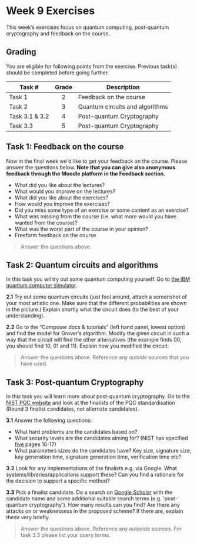 # Week 9 Exercises

This week’s exercises focus on quantum computing, post-quantum cryptography and feedback on the course.

## Grading

You are eligible for following points from the exercise. Previous task(s) should be completed before going further.

Task #|Grade|Description|
-----|:---:|-----------|
Task 1 | 2 | Feedback on the course
Task 2 | 3 | Quantum circuits and algorithms
Task 3.1 & 3.2 | 4 | Post-quantum Cryptography
Task 3.3 | 5 | Post-quantum Cryptography

## Task 1: Feedback on the course ##
Now in the final week we'd like to get your feedback on the course. Please answer the questions below. **Note that you can give also anonymous feedback through the Moodle platform in the Feedback section.**

* What did you like about the lectures?
* What would you improve on the lectures?
* What did you like about the exercises?
* How would you improve the exercises?
* Did you miss some type of an exercise or some content as an exercise?
* What was missing from the course (i.e. what more would you have wanted from the course)?
* What was the worst part of the course in your opinion?
* Freeform feedback on the course

> Answer the questions above.

## Task 2: Quantum circuits and algorithms ##
In this task you wil try out some quantum computing yourself. Go to [the IBM quantum computer simulator](https://quantum-computing.ibm.com/composer/files/new). 

**2.1** Try out some quantum circuits (just fool around, attach a screenshot of your most artistic one. Make sure that the different probabilities are shown in the picture.) Explain shortly what the circuit does (to the best of your understanding). 

**2.2** Go to the “Composer docs & tutorials” (left hand panel, lowest option) and find the model for Grover’s algorithm. Modify the given circuit in such a way that the circuit will find the other alternatives (the example finds 00, you should find 10, 01 and 11). Explain how you modified the circuit.

> Answer the questions above. Reference any outside sources that you have used.

## Task 3: Post-quantum Cryptography ##
In this task you will learn more about post-quantum cryptography. 
Go to the [NIST PQC website](https://csrc.nist.gov/projects/post-quantum-cryptography) and look at the finalists of the PQC standardisation (Round 3 finalist candidates, not alternate candidates). 

**3.1** Answer the following questions:
* What hard problems are the candidates based on?
* What security levels are the candidates aiming for? (NIST has specified [five](https://csrc.nist.gov/CSRC/media/Projects/Post-Quantum-Cryptography/documents/call-for-proposals-final-dec-2016.pdf) pages 16-17)
* What parameters sizes do the candidates have? Key size, signature size, key generation time, signature generation time, verification time etc?

**3.2** Look for any implementations of the finalists e.g. via Google. What systems/libraries/applications support these? Can you find a rationale for the decision to support a specific method?

**3.3** Pick a finalist candidate. Do a search on [Google Scholar](scholar.google.com) with the candidate name and some additional suitable search terms (e.g. 'post-quantum cryptography'). How many results can you find? Are there any attacks on or weaknessess in the proposed scheme? If there are, explain these very briefly.

> Answer the questions above. Reference any outseide sources. For task 3.3 please list your query terms.  
